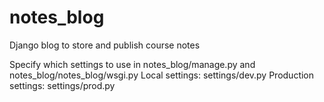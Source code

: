 notes_blog
==========

Django blog to store and publish course notes

Specify which settings to use in notes\_blog/manage.py  and  notes\_blog/notes_blog/wsgi.py
    Local settings: settings/dev.py
    Production settings: settings/prod.py
